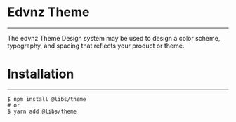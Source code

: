 # Edvnz Theme

---

The edvnz Theme Design system may be used to design a color scheme, typography, and spacing that reflects your product or theme.

# Installation

---

```
$ npm install @libs/theme
# or
$ yarn add @libs/theme
```
